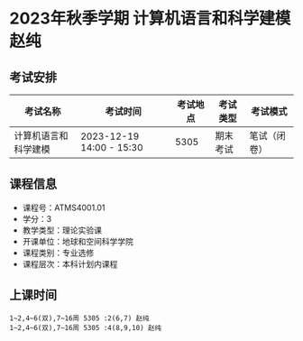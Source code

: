 # 2023年秋季学期 计算机语言和科学建模 赵纯




## 考试安排

| 考试名称 | 考试时间 | 考试地点 | 考试类型 | 考试模式 |
| -------- | -------- | -------- | -------- | -------- |
| 计算机语言和科学建模 | 2023-12-19 14:00 - 15:30 | 5305 | 期末考试 | 笔试（闭卷） |





## 课程信息

- 课程号：ATMS4001.01
- 学分：3
- 教学类型：理论实验课
- 开课单位：地球和空间科学学院
- 课程类别：专业选修
- 课程层次：本科计划内课程

## 上课时间

```
1~2,4~6(双),7~16周 5305 :2(6,7) 赵纯
1~2,4~6(双),7~16周 5305 :4(8,9,10) 赵纯
```

